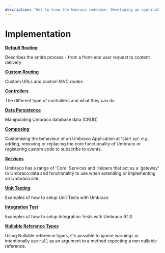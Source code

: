 ```yaml
---
description: "Get to know the Umbraco codebase. Developing an application requires knowledge about the tool you're working with. This section will give you an introduction to the structure of Umbraco."
---
```


# Implementation

****[**Default Routing**](default-routing/)****

Describes the entire process - from a front-end user request to content delivery

****[**Custom Routing**](custom-routing/)****

Custom URLs and custom MVC routes

****[**Controllers**](controllers.md)****

The different type of controllers and what they can do

****[**Data Persistence**](data-persistence.md)****

Manipulating Umbraco database data (CRUD)

****[**Composing**](composing.md)****

Customising the behaviour of an Umbraco Application at 'start up'. e.g. adding, removing or replacing the core functionality of Umbraco or registering custom code to subscribe to events.

****[**Services**](services/)****

Umbraco has a range of 'Core' Services and Helpers that act as a 'gateway' to Umbraco data and functionality to use when extending or implementing an Umbraco site.

****[**Unit Testing**](unit-testing.md)****

Examples of how to setup Unit Tests with Umbraco

****[**Integration Test**](integration-testing.md)****

Examples of how to setup Integration Tests with Umbraco 9.1.0

****[**Nullable Reference Types**](nullable-reference-types.md)****

Using Nullable reference types, it's possible to ignore warnings or intentionally use `null` as an argument to a method expecting a non nullable reference.
